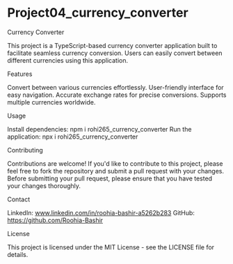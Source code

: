 # Project04_currency_converter
Currency Converter

This project is a TypeScript-based currency converter application built to facilitate seamless currency conversion. Users can easily convert between different currencies using this application.

Features

Convert between various currencies effortlessly. User-friendly interface for easy navigation. Accurate exchange rates for precise conversions. Supports multiple currencies worldwide.

Usage

Install dependencies: npm i rohi265_currency_converter
Run the application: npx i rohi265_currency_converter

Contributing

Contributions are welcome! If you'd like to contribute to this project, please feel free to fork the repository and submit a pull request with your changes. Before submitting your pull request, please ensure that you have tested your changes thoroughly.

Contact

LinkedIn: www.linkedin.com/in/roohia-bashir-a5262b283 
GitHub: https://github.com/Roohia-Bashir

License

This project is licensed under the MIT License - see the LICENSE file for details.
